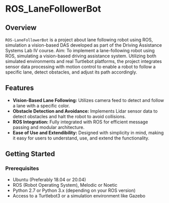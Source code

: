 # ROS_LaneFollowerBot

## Overview
`ROS-LaneFollowerBot` is a project about lane following robot using ROS, simulation a vision-based DAS developed as part of the Driving Assistance Systems Lab IV course. 
Aim: To implement a lane-following robot using ROS, simulating a vision-based driving assistance system. Utilizing both simulated environments and real Turtlebot platforms, the project integrates sensor data processing with motion control to enable a robot to follow a specific lane, detect obstacles, and adjust its path accordingly.

## Features
- **Vision-Based Lane Following:** Utilizes camera feed to detect and follow a lane with a specific color.
- **Obstacle Detection and Avoidance:** Implements Lidar sensor data to detect obstacles and halt the robot to avoid collisions.
- **ROS Integration:** Fully integrated with ROS for efficient message passing and modular architecture.
- **Ease of Use and Extendibility:** Designed with simplicity in mind, making it easy for users to understand, use, and extend the functionality.

## Getting Started

### Prerequisites
- Ubuntu (Preferably 18.04 or 20.04)
- ROS (Robot Operating System), Melodic or Noetic
- Python 2.7 or Python 3.x (depending on your ROS version)
- Access to a Turtlebot3 or a simulation environment like Gazebo

